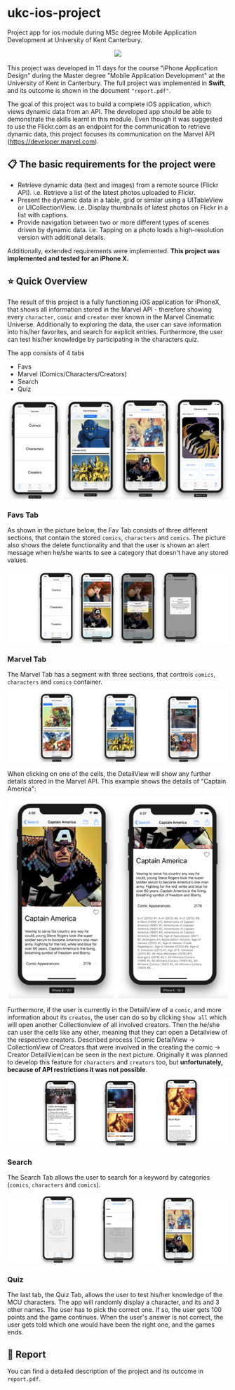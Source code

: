 # ukc-ios-project
Project app for ios module during MSc degree Mobile Application Development at University of Kent Canterbury.

<p align="center">
    <img src="https://img.shields.io/badge/Swift-4-orange.svg?style=flat" />
</p>



This project was developed in 11 days for the course "iPhone Application Design" during the Master degree "Mobile Application Development" at the University of Kent in Canterbury. The full project was implemented in **Swift**, and its outcome is shown in the document `"report.pdf"`.

The goal of this project was to build a complete iOS application, which views dynamic data from an API. The developed app should be able to demonstrate the skills learnt in this module.
Even though it was suggested to use the Flickr.com as an endpoint for the communication to retrieve dynamic data, this project focuses its communication on the Marvel API (https://developer.marvel.com).

## 📋 The basic requirements for the project were
- Retrieve dynamic data (text and images) from a remote source (Flickr API). i.e. Retrieve a list of the latest photos uploaded to Flickr.
- Present the dynamic data in a table, grid or similar using a UITableView or UICollectionView. i.e. Display thumbnails of latest photos on Flickr in a list with captions.
- Provide navigation between two or more different types of scenes driven by dynamic data. i.e. Tapping on a photo loads a high-resolution version with additional details.

Additionally, extended requirements were implemented. 
**This project was implemented and tested for an iPhone X.**


## ⭐️ Quick Overview
The result of this project is a fully functioning iOS application for iPhoneX, that shows all information stored in the Marvel API - therefore showing every `character`, `comic` and `creator` ever known in the Marvel Cinematic Universe. Additionally to exploring the data, the user can save information into his/her favorites, and search for explicit entries. Furthermore, the user can test his/her knowledge by participating in the characters quiz.

The app consists of 4 tabs

- Favs
- Marvel (Comics/Characters/Creators)
- Search
- Quiz

![](images/app-overview.png)

### Favs Tab

As shown in the picture below, the Fav Tab consists of three different sections, that contain the stored `comics`, `characters` and `comics`. The picture also shows the delete functionality and that the user is shown an alert message when he/she wants to see a category that doesn't have any stored values.

![](images/app-favs.png)

### Marvel Tab

The Marvel Tab has a segment with three sections, that controls `comics`, `characters` and `comics` container. 

![](images/app-marvel.png)

When clicking on one of the cells, the DetailView will show any further details stored in the Marvel API. This example shows the details of "Captain America": 

![](images/app-detailview.png)

Furthermore, if the user is currently in the DetailView of a `comic`, and  more information about its `creatos`, the user can do so by clicking `Show all` which will open another Collectionview of all involved creators. Then the he/she can user the cells like any other, meaning that they can open a Detailview of the respective creators. Described process (Comic DetailView -> CollectionView of Creators that were involved in the creating the comic -> Creator DetailView)can be seen in the next picture. 
Originally it was planned to develop this feature for `characters` and `creators` too, but **unfortunately, because of API restrictions it was not possible**.

![](images/app-detail-comic.png)

### Search

The Search Tab allows the user to search for a keyword by categories (`comics`, `characters` and `comics`). 

![](images/app-search.png)

### Quiz

The last tab, the Quiz Tab, allows the user to test his/her knowledge of the MCU characters. The app will randomly display a character, and its and 3 other names. The user has to pick the correct one. If so, the user gets 100 points and the game continues. When the user's answer is not correct, the user gets told which one would have been the right one, and the games ends.

## 📐 Report
You can find a detailed description of the project and its outcome in `report.pdf`.